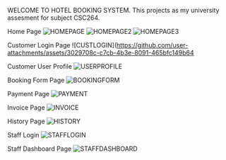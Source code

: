 WELCOME TO HOTEL BOOKING SYSTEM.
This projects as my university assesment for subject CSC264.

Home Page
![HOMEPAGE](https://github.com/user-attachments/assets/04e884da-8061-47c3-bce4-10d2c414cb0a)
![HOMEPAGE2](https://github.com/user-attachments/assets/85420250-c427-427a-9191-40ae1cc4cffd)
![HOMEPAGE3](https://github.com/user-attachments/assets/0a92007b-1a65-43dc-b09e-29e96b6a78ee)

Customer Login Page
![CUSTLOGIN](https://github.com/user-attachments/assets/3029708c-c7cb-4b3e-8091-465bfc149b64

Customer User Profile
![USERPROFILE](https://github.com/user-attachments/assets/c3b6ea98-16dd-46fe-9471-4d494cd8731e)


Booking Form Page
![BOOKINGFORM](https://github.com/user-attachments/assets/db17aa52-3941-4a89-84bd-ad076004f7c5)

Payment Page
![PAYMENT](https://github.com/user-attachments/assets/1c142d8f-751d-4490-98cc-e6c2889abc2a)

Invoice Page
![INVOICE](https://github.com/user-attachments/assets/2c4da85c-ea77-4226-ae10-ee96ba122db1)

History Page
![HISTORY](https://github.com/user-attachments/assets/19dd9258-7885-4ba1-b4ca-a7d584874580)

Staff Login
![STAFFLOGIN](https://github.com/user-attachments/assets/bee75b69-c4a3-481a-8780-bc61b1b72687)

Staff Dashboard Page
![STAFFDASHBOARD](https://github.com/user-attachments/assets/574fb287-785e-4eea-8266-be3c2542ad7f)



